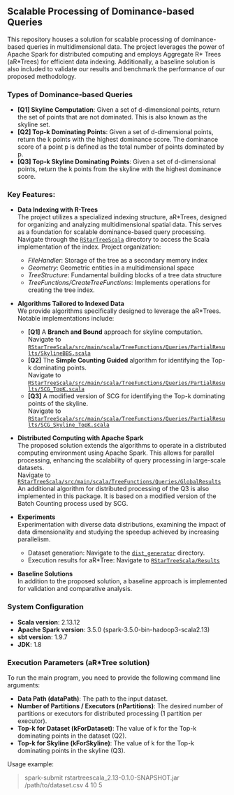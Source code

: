 ## Scalable Processing of Dominance-based Queries

This repository houses a solution for scalable processing of dominance-based queries in multidimensional data. 
The project leverages the power of Apache Spark for distributed computing and employs Aggregate R* Trees (aR*Trees) for efficient data indexing. 
Additionally, a baseline solution is also included to validate our results and benchmark the performance of our proposed methodology.


### Types of Dominance-based Queries
* __[Q1] Skyline Computation__: Given a set of d-dimensional points, return the set of points that are not dominated. This is also
  known as the skyline set.
* __[Q2] Top-k Dominating Points__: Given a set of d-dimensional points, return the k points with the highest dominance score. The
  dominance score of a point p is defined as the total number of points dominated by p.
* __[Q3] Top-k Skyline Dominating Points__: Given a set of d-dimensional points, return the k points from the skyline with the highest dominance
  score.


### Key Features:

* __Data Indexing with R-Trees__<br> The project utilizes a specialized indexing structure, aR*Trees, designed for organizing and analyzing multidimensional spatial data. This serves as a foundation for scalable dominance-based query processing.
    <br> Navigate through the [```RStarTreeScala```](https://github.com/ChristinaK97/BigDataSpark/tree/dev_branch/RStarTreeScala) directory to access the Scala implementation of the index. Project organization:
    - *FileHandler*: Storage of the tree as a secondary memory index
    - *Geometry*: Geometric entities in a multidimensional space
    - *TreeStructure*: Fundamental building blocks of a tree data structure
    - *TreeFunctions/CreateTreeFunctions*: Implements operations for creating the tree index.


* __Algorithms Tailored to Indexed Data__<br> We provide algorithms specifically designed to leverage the aR*Trees. Notable implementations include:
  - __[Q1]__ A __Branch and Bound__ approach for skyline computation. <br>
    Navigate to [```RStarTreeScala/src/main/scala/TreeFunctions/Queries/PartialResults/SkylineBBS.scala```](https://github.com/ChristinaK97/BigDataSpark/blob/dev_branch/RStarTreeScala/src/main/scala/TreeFunctions/Queries/PartialResults/SkylineBBS.scala)
  - __[Q2]__ The __Simple Counting Guided__ algorithm for identifying the Top-k dominating points. <br>
    Navigate to [```RStarTreeScala/src/main/scala/TreeFunctions/Queries/PartialResults/SCG_TopK.scala```](https://github.com/ChristinaK97/BigDataSpark/blob/dev_branch/RStarTreeScala/src/main/scala/TreeFunctions/Queries/PartialResults/SCG_TopK.scala)
  - __[Q3]__ A modified version of SCG for identifying the Top-k dominating points of the skyline. <br>
    Navigate to [```RStarTreeScala/src/main/scala/TreeFunctions/Queries/PartialResults/SCG_Skyline_TopK.scala```](https://github.com/ChristinaK97/BigDataSpark/blob/dev_branch/RStarTreeScala/src/main/scala/TreeFunctions/Queries/PartialResults/SCG_Skyline_TopK.scala)


* __Distributed Computing with Apache Spark__<br> The proposed solution extends the algorithms to operate in a distributed computing environment using Apache Spark. This allows for parallel processing, enhancing the scalability of query processing in large-scale datasets.
    <br>Navigate to [```RStarTreeScala/src/main/scala/TreeFunctions/Queries/GlobalResults```](https://github.com/ChristinaK97/BigDataSpark/tree/dev_branch/RStarTreeScala/src/main/scala/TreeFunctions/Queries/GlobalResults)
    <br>An additional algorithm for distributed processing of the Q3 is also implemented in this package. 
    It is based on a modified version of the Batch Counting process used by SCG.  


* __Experiments__<br> Experimentation with diverse data distributions, examining the impact of data dimensionality and studying the speedup achieved by increasing parallelism.
  - Dataset generation: Navigate to the [```dist_generator```](https://github.com/ChristinaK97/BigDataSpark/tree/dev_branch/dist_generator) directory.
  - Execution results for aR*Tree: Navigate to [```RStarTreeScala/Results```](https://github.com/ChristinaK97/BigDataSpark/blob/dev_branch/RStarTreeScala/Results)


* __Baseline Solutions__<br> In addition to the proposed solution, a baseline approach is implemented for validation and comparative analysis.


### System Configuration

* __Scala version__: 2.13.12
* __Apache Spark version__: 3.5.0 (spark-3.5.0-bin-hadoop3-scala2.13)
* __sbt version__: 1.9.7
* __JDK__: 1.8

### Execution Parameters (aR*Tree solution)

To run the main program, you need to provide the following command line arguments:

- __Data Path (dataPath)__: The path to the input dataset.
- __Number of Partitions / Executors (nPartitions)__:  The desired number of partitions or executors for distributed processing (1 partition per executor).
- __Top-k for Dataset (kForDataset)__: The value of k for the Top-k dominating points in the dataset (Q2).
- __Top-k for Skyline (kForSkyline)__: The value of k for the Top-k dominating points in the skyline (Q3).

Usage example:
> spark-submit rstartreescala_2.13-0.1.0-SNAPSHOT.jar /path/to/dataset.csv 4 10 5

